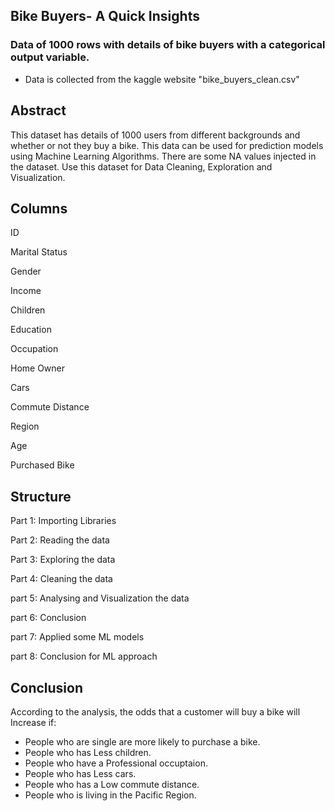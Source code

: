 
## Bike Buyers- A Quick Insights ##

### Data of 1000 rows with details of bike buyers with a categorical output variable. ###

* Data is collected from the kaggle website "bike_buyers_clean.csv"

## Abstract ##
This dataset has details of 1000 users from different backgrounds and whether or not they buy a bike. This data can be used for prediction models using Machine Learning Algorithms. There are some NA values injected in the dataset. Use this dataset for Data Cleaning, Exploration and Visualization.

## Columns ##

ID

Marital Status

Gender

Income

Children

Education

Occupation

Home Owner

Cars

Commute Distance

Region

Age

Purchased Bike

## Structure ##

Part 1: Importing Libraries

Part 2: Reading the data

Part 3: Exploring the data

Part 4: Cleaning the data

part 5: Analysing and Visualization the data

part 6: Conclusion

part 7: Applied some ML models

part 8: Conclusion for ML approach


## Conclusion ##

According to the analysis, the odds that a customer will buy a bike will Increase if:

* People who are single are more likely to purchase a bike.
* People who has Less children.
* People who have a Professional occuptaion.
* People who has Less cars.
* People who has a Low commute distance.
* People who is living in the Pacific Region.

